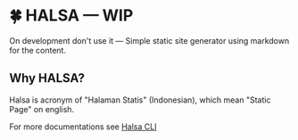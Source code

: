 # 🍀 HALSA — WIP

On development don't use it — Simple static site generator using markdown for the content.

## Why HALSA?

Halsa is acronym of "Halaman Statis" (Indonesian), which mean "Static Page" on english.

For more documentations see [Halsa CLI](https://github.com/muhibbudins/halsa-cli)